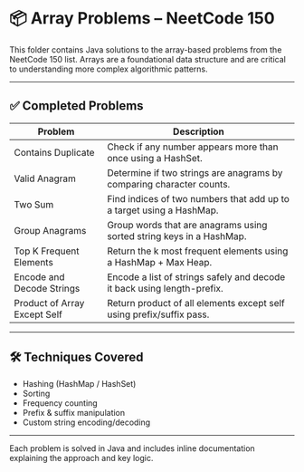 # 📦 Array Problems – NeetCode 150

This folder contains Java solutions to the array-based problems from the NeetCode 150 list. Arrays are a foundational data structure and are critical to understanding more complex algorithmic patterns.

---

## ✅ Completed Problems

| Problem                       | Description                                                            |
|------------------------------|------------------------------------------------------------------------|
| Contains Duplicate           | Check if any number appears more than once using a HashSet.            |
| Valid Anagram                | Determine if two strings are anagrams by comparing character counts.   |
| Two Sum                      | Find indices of two numbers that add up to a target using a HashMap.   |
| Group Anagrams               | Group words that are anagrams using sorted string keys in a HashMap.   |
| Top K Frequent Elements      | Return the k most frequent elements using a HashMap + Max Heap.        |
| Encode and Decode Strings    | Encode a list of strings safely and decode it back using length-prefix.|
| Product of Array Except Self | Return product of all elements except self using prefix/suffix pass.   |

---

## 🛠 Techniques Covered

- Hashing (HashMap / HashSet)
- Sorting
- Frequency counting
- Prefix & suffix manipulation
- Custom string encoding/decoding

---

Each problem is solved in Java and includes inline documentation explaining the approach and key logic.
